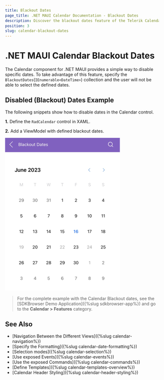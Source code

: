 ```yaml
---
title: Blackout Dates
page_title: .NET MAUI Calendar Documentation - Blackout Dates
description: Discover the blackout dates feature of the Telerik Calendar for .NET MAUI control, and learn how to use them to disable specific dates.
position: 3
slug: calendar-blackout-dates
---
```


# .NET MAUI Calendar Blackout Dates

The Calendar component for .NET MAUI provides a simple way to disable specific dates. To take advantage of this feature, specify the `BlackoutDates`(`IEnumerable<DateTime>`) collection and the user will not be able to select the defined dates.

## Disabled (Blackout) Dates Example

The following snippets show how to disable dates in the Calendar control.

**1.** Define the `RadCalendar` control in XAML.

<snippet id='calendar-blackout-dates'/>

**2.** Add a ViewModel with defined blackout dates. 

<snippet id='calendar-blackoutdates-viewmode'/>

![.NET MAUI Calendar Blackout Dates](images/calendar-blackout-dates.png)

> For the complete example with the Calendar Blackout dates, see the [SDKBrowser Demo Application]({%slug sdkbrowser-app%}) and go to the **Calendar > Features** category.

## See Also

- [Navigation Between the Different Views]({%slug calendar-navigation%})
- [Specify the Formatting]({%slug calendar-date-formatting%})
- [Selection modes]({%slug calendar-selection%}) 
- [Use exposed Events]({%slug calendar-events%})
- [Use the exposed Commands]({%slug calendar-commands%})
- [Define Templates]({%slug calendar-templates-overview%})
- [Calendar Header Styling]({%slug calendar-header-styling%})
